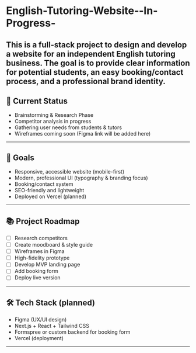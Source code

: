 # English-Tutoring-Website--In-Progress-
This is a full-stack project to design and develop a website for an independent English tutoring business.   The goal is to provide clear information for potential students, an easy booking/contact process, and a professional brand identity.  
---

## 🚀 Current Status
- Brainstorming & Research Phase  
- Competitor analysis in progress  
- Gathering user needs from students & tutors  
- Wireframes coming soon (Figma link will be added here)

---

## 🎯 Goals
- Responsive, accessible website (mobile-first)
- Modern, professional UI (typography & branding focus)
- Booking/contact system
- SEO-friendly and lightweight
- Deployed on Vercel (planned)

---

## 📚 Project Roadmap
- [ ] Research competitors  
- [ ] Create moodboard & style guide  
- [ ] Wireframes in Figma  
- [ ] High-fidelity prototype  
- [ ] Develop MVP landing page  
- [ ] Add booking form  
- [ ] Deploy live version  

---

## 🛠️ Tech Stack (planned)
- Figma (UX/UI design)  
- Next.js + React + Tailwind CSS  
- Formspree or custom backend for booking form  
- Vercel (deployment)  

---

